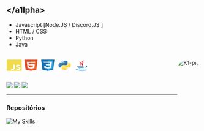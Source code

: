 ## <\/a1lpha>
<!--
I'm **K1** [.](https://discord.com/app)
-->
- Javascript [Node.JS / Discord.JS ]
- HTML / CSS
- Python
- Java
<div style="display: inline_block"><br>
  <img align="center" alt="K1-Js" height="30" width="40" src="https://raw.githubusercontent.com/devicons/devicon/master/icons/javascript/javascript-plain.svg">
  <!--
    <img align="center" alt="K1-Ts" height="30" width="40" src="https://raw.githubusercontent.com/devicons/devicon/master/icons/typescript/typescript-plain.svg">
    <img align="center" alt="K1-React" height="30" width="40" src="https://raw.githubusercontent.com/devicons/devicon/master/icons/react/react-original.svg">
  -->
  <img align="center" alt="K1-HTML" height="30" width="40" src="https://raw.githubusercontent.com/devicons/devicon/master/icons/html5/html5-original.svg">
  <img align="center" alt="K1-CSS" height="30" width="40" src="https://raw.githubusercontent.com/devicons/devicon/master/icons/css3/css3-original.svg">
  <img align="center" alt="K1-Python" height="30" width="40" src="https://raw.githubusercontent.com/devicons/devicon/master/icons/python/python-original.svg">
  <img align="center" alt="K1-Java" height="30" width="40" src="https://raw.githubusercontent.com/devicons/devicon/master/icons/java/java-original.svg">
  <!--
    <img align="center" alt="K1-Csharp" height="30" width="40" src="https://raw.githubusercontent.com/devicons/devicon/master/icons/csharp/csharp-original.svg">
  -->
  <img align="right" alt="K1-pic" height="150" style="border-radius:50px;" src="https://static-00.iconduck.com/assets.00/github-icon-2048x1988-jzvzcf2t.png">
</div>
  
  ##
 
<div> 
  <!--
    <a href="https://www.youtube.com/channel/UC_-uuuZbY0AAt9CViNzvc-Q" target="_blank"><img src="https://img.shields.io/badge/YouTube-FF0000?style=for-the-badge&logo=youtube&logoColor=white" target="_blank"></a>
  -->
  <a href="https://instagram.com/kaurodri" target="_blank"><img src="https://img.shields.io/badge/-Instagram-%23E4405F?style=for-the-badge&logo=instagram&logoColor=white" target="_blank"></a>
  <!--
 	 <a href="https://www.twitch.tv/rafaballerinii" target="_blank"><img src="https://img.shields.io/badge/Twitch-9146FF?style=for-the-badge&logo=twitch&logoColor=white" target="_blank"></a>
  <a href="https://discord.gg/wagxzStdcR" target="_blank"><img src="https://img.shields.io/badge/Discord-7289DA?style=for-the-badge&logo=discord&logoColor=white" target="_blank"></a> 
  -->
  <a href = "mailto:engkauanrodrigues@gmail.com"><img src="https://img.shields.io/badge/-Gmail-%23333?style=for-the-badge&logo=gmail&logoColor=white" target="_blank"></a>
  <a href="https://www.linkedin.com/in/kaurodri" target="_blank"><img src="https://img.shields.io/badge/-LinkedIn-%230077B5?style=for-the-badge&logo=linkedin&logoColor=white" target="_blank"></a> 
  
</div>

-------

### Repositórios
[![My Skills](https://skillicons.dev/icons?i=js&theme=light)](https://github.com/kaurodri/RepositoryJS)
